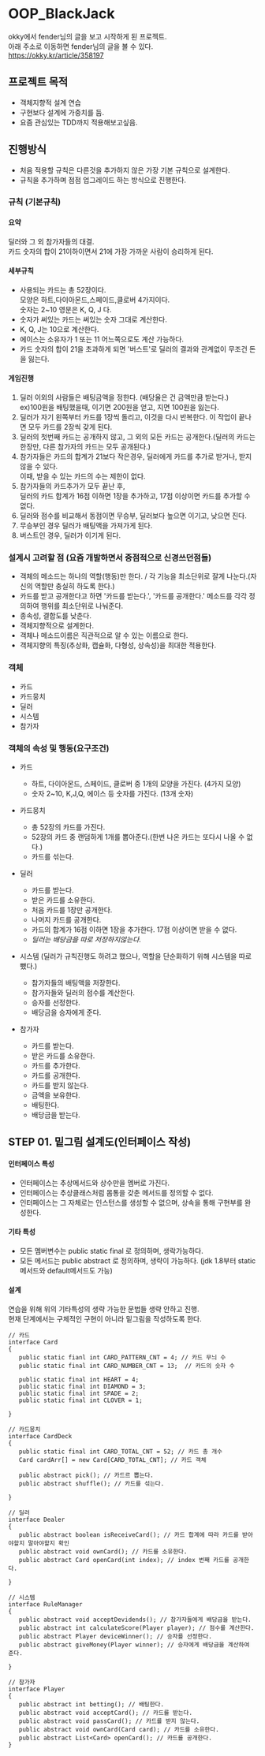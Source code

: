 # OOP_BlackJack


okky에서 fender님의 글을 보고 시작하게 된 프로젝트.  
아래 주소로 이동하면 fender님의 글을 볼 수 있다.  
https://okky.kr/article/358197  

## 프로젝트 목적
* 객체지향적 설계 연습
* 구현보다 설계에 가중치를 둠.
* 요즘 관심있는 TDD까지 적용해보고싶음.


## 진행방식
* 처음 적용할 규칙은 다른것을 추가하지 않은 가장 기본 규칙으로 설계한다.
* 규칙을 추가하며 점점 업그레이드 하는 방식으로 진행한다.   


### 규칙 (기본규칙)
#### 요약 
딜러와 그 외 참가자들의 대결.  
카드 숫자의 합이 21이하이면서 21에 가장 가까운 사람이 승리하게 된다.    

#### 세부규칙
* 사용되는 카드는 총 52장이다.  
모양은 하트,다이아몬드,스페이드,클로버 4가지이다.  
숫자는 2~10 영문은 K, Q, J 다.
* 숫자가 써있는 카드는 써있는 숫자 그대로 계산한다.
* K, Q, J는 10으로 계산한다.
* 에이스는 소유자가 1 또는 11 어느쪽으로도 계산 가능하다.
* 카드 숫자의 합이 21을 초과하게 되면 '버스트'로 딜러의 결과와 관계없이 무조건 돈을 잃는다.


#### 게임진행 
1. 딜러 이외의 사람들은 배팅금액을 정한다. (배당율은 건 금액만큼 받는다.)  
ex)100원을 배팅했을때, 이기면 200원을 얻고, 지면 100원을 잃는다.
2. 딜러가 자기 왼쪽부터 카드를 1장씩 돌리고, 이것을 다시 반복한다. 이 작업이 끝나면 모두 카드를 2장씩 갖게 된다.
3. 딜러의 첫번째 카드는 공개하지 않고, 그 외의 모든 카드는 공개한다.(딜러의 카드는 한장만, 다른 참가자의 카드는 모두 공개된다.)
4. 참가자들은 카드의 합계가 21보다 작은경우, 딜러에게 카드를 추가로 받거나, 받지 않을 수 있다.  
이때, 받을 수 있는 카드의 수는 제한이 없다.
5. 참가자들의 카드추가가 모두 끝난 후,   
딜러의 카드 합계가 16점 이하면 1장을 추가하고, 17점 이상이면 카드를 추가할 수 없다.
6. 딜러와 점수를 비교해서 동점이면 무승부, 딜러보다 높으면 이기고, 낮으면 진다.
7. 무승부인 경우 딜러가 배팅액을 가져가게 된다.
8. 버스트인 경우, 딜러가 이기게 된다.


### 설계시 고려할 점 (요즘 개발하면서 중점적으로 신경쓰던점들)
* 객체의 메소드는 하나의 역할(행동)만 한다. / 각 기능을 최소단위로 잘게 나눈다.(자신의 역할만 충실히 하도록 한다.)
 * 카드를 받고 공개한다고 하면 '카드를 받는다.', '카드를 공개한다.' 메소드를 각각 정의하여 행위를 최소단위로 나눠준다.
* 종속성, 결합도를 낮춘다.
* 객체지향적으로 설계한다.
* 객체나 메소드이름은 직관적으로 알 수 있는 이름으로 한다.
* 객체지향의 특징(추상화, 캡슐화, 다형성, 상속성)을 최대한 적용한다.


### 객체
* 카드
* 카드뭉치
* 딜러
* 시스템
* 참가자


### 객체의 속성 및 행동(요구조건)
* 카드
  * 하트, 다이아몬드, 스페이드, 클로버 중 1개의 모양을 가진다. (4가지 모양)
  * 숫자 2~10, K,J,Q, 에이스 등 숫자를 가진다. (13개 숫자)  

* 카드뭉치
  * 총 52장의 카드를 가진다.
  * 52장의 카드 중 랜덤하게 1개를 뽑아준다.(한번 나온 카드는 또다시 나올 수 없다.)
  * 카드를 섞는다.  
  
* 딜러
  * 카드를 받는다.
  * 받은 카드를 소유한다.
  * 처음 카드를 1장만 공개한다.
  * 나머지 카드를 공개한다.
  * 카드의 합계가 16점 이하면 1장을 추가한다. 17점 이상이면 받을 수 없다.  
  * *딜러는 배당금을 따로 저장하지않는다.*  
  
* 시스템 (딜러가 규칙진행도 하려고 했으나, 역할을 단순화하기 위해 시스템을 따로 뺐다.)
  * 참가자들의 배팅액을 저장한다.
  * 참가자들와 딜러의 점수를 계산한다.
  * 승자를 선정한다.
  * 배당금을 승자에게 준다.  
  
* 참가자
  * 카드를 받는다. 
  * 받은 카드를 소유한다.
  * 카드를 추가한다.
  * 카드를 공개한다.
  * 카드를 받지 않는다.
  * 금액을 보유한다.
  * 배팅한다.
  * 배당금을 받는다.  
    
      

## STEP 01. 밑그림 설계도(인터페이스 작성)
#### 인터페이스 특성
* 인터페이스는 추상메서드와 상수만을 멤버로 가진다. 
* 인터페이스는 추상클래스처럼 몸통을 갖춘 메서드를 정의할 수 없다.  
* 인터페이스는 그 자체로는 인스턴스를 생성할 수 없으며, 상속을 통해 구현부를 완성한다.

#### 기타 특성
* 모든 멤버변수는 public static final 로 정의하며, 생락가능하다.
* 모든 메서드는 public abstract 로 정의하며, 생략이 가능하다. (jdk 1.8부터 static메서드와 default메서드도 가능)


#### 설계  
연습을 위해 위의 기타특성의 생략 가능한 문법들 생략 안하고 진행.  
현재 단계에서는 구체적인 구현이 아니라 밑그림을 작성하도록 한다.
  
~~~ 
// 카드
interface Card
{
   public static fianl int CARD_PATTERN_CNT = 4; // 카드 무늬 수
   public static final int CARD_NUMBER_CNT = 13;  // 카드의 숫자 수
   
   public static final int HEART = 4;
   public static final int DIAMOND = 3;
   public static final int SPADE = 2;
   public static final int CLOVER = 1;
   
} 
~~~

~~~ 
// 카드뭉치
interface CardDeck
{
   public static final int CARD_TOTAL_CNT = 52; // 카드 총 개수
   Card cardArr[] = new Card[CARD_TOTAL_CNT]; // 카드 객체
   
   public abstract pick(); // 카드르 뽑는다.
   public abstract shuffle(); // 카드를 섞는다.
   
} 
~~~

~~~ 
// 딜러
interface Dealer
{
   public abstract boolean isReceiveCard(); // 카드 합계에 따라 카드를 받아야할지 말아야할지 확인
   public abstract void ownCard(); // 카드를 소유한다.
   public abstract Card openCard(int index); // index 번째 카드를 공개한다.
   
} 
~~~

~~~ 
// 시스템
interface RuleManager
{
   public abstract void acceptDevidends(); // 참가자들에게 배당금을 받는다.
   public abstract int calculateScore(Player player); // 점수를 계산한다.
   public abstract Player deviceWinner(); // 승자를 선정한다.
   public abstract giveMoney(Player winner); // 승자에게 배당금을 계산하여 준다.
   
} 
~~~

~~~ 
// 참가자
interface Player
{
   public abstract int betting(); // 배팅한다.
   public abstract void acceptCard(); // 카드를 받는다.
   public abstract void passCard(); // 카드를 받지 않는다.
   public abstract void ownCard(Card card); // 카드를 소유한다.
   public abstract List<Card> openCard(); // 카드를 공개한다.
} 
~~~

 
